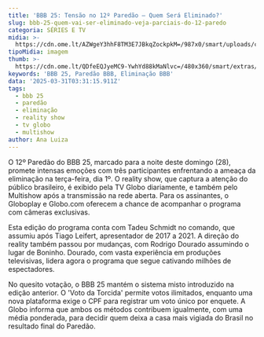 ```yaml
---
title: 'BBB 25: Tensão no 12º Paredão – Quem Será Eliminado?'
slug: bbb-25-quem-vai-ser-eliminado-veja-parciais-do-12-paredo
categoria: SÉRIES E TV
midia: >-
  https://cdn.ome.lt/AZWgeY3hhF8TM3E7JBkqZockpkM=/987x0/smart/uploads/conteudo/fotos/bbb25-vini-parcial.jpg
tipoMidia: imagem
thumb: >-
  https://cdn.ome.lt/QDfeEQJyeMC9-YwhYd88kMaNlvc=/480x360/smart/extras/conteudos/bbb25-vini-parcial-peq.jpg
keywords: 'BBB 25, Paredão BBB, Eliminação BBB'
data: '2025-03-31T03:31:15.911Z'
tags:
  - bbb 25
  - paredão
  - eliminação
  - reality show
  - tv globo
  - multishow
author: Ana Luiza
---
```


O 12º Paredão do BBB 25, marcado para a noite deste domingo (28), promete intensas emoções com três participantes enfrentando a ameaça da eliminação na terça-feira, dia 1º. O reality show, que captura a atenção do público brasileiro, é exibido pela TV Globo diariamente, e também pelo Multishow após a transmissão na rede aberta. Para os assinantes, o Globoplay e Globo.com oferecem a chance de acompanhar o programa com câmeras exclusivas.

Esta edição do programa conta com Tadeu Schmidt no comando, que assumiu após Tiago Leifert, apresentador de 2017 a 2021. A direção do reality também passou por mudanças, com Rodrigo Dourado assumindo o lugar de Boninho. Dourado, com vasta experiência em produções televisivas, lidera agora o programa que segue cativando milhões de espectadores.

No quesito votação, o BBB 25 mantém o sistema misto introduzido na edição anterior. O 'Voto da Torcida' permite votos ilimitados, enquanto uma nova plataforma exige o CPF para registrar um voto único por enquete. A Globo informa que ambos os métodos contribuem igualmente, com uma média ponderada, para decidir quem deixa a casa mais vigiada do Brasil no resultado final do Paredão.
